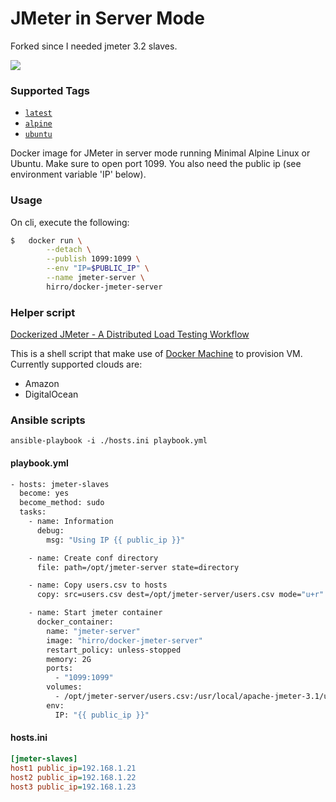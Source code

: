 # JMeter in Server Mode

Forked since I needed jmeter 3.2 slaves.

[![](https://badge.imagelayers.io/hhcordero/docker-jmeter-server:latest.svg)](https://imagelayers.io/?images=hhcordero/docker-jmeter-server:latest 'Get your own badge on imagelayers.io')

### Supported Tags

- [`latest`](https://github.com/hhcordero/docker-jmeter-server/tree/master/alpine)
- [`alpine`](https://github.com/hhcordero/docker-jmeter-server/tree/master/alpine)
- [`ubuntu`](https://github.com/hhcordero/docker-jmeter-server)

Docker image for JMeter in server mode running Minimal Alpine Linux or Ubuntu. Make sure to open port 1099. You also need the public ip (see environment variable 'IP' below).

### Usage

On cli, execute the following:

```sh
$   docker run \
		--detach \
		--publish 1099:1099 \
		--env "IP=$PUBLIC_IP" \
		--name jmeter-server \
		hirro/docker-jmeter-server
```

### Helper script

[Dockerized JMeter - A Distributed Load Testing Workflow](https://gist.github.com/hhcordero/abd1dcaf6654cfe51d0b)

This is a shell script that make use of [Docker Machine](https://github.com/docker/machine) to provision VM. Currently supported clouds are:
- Amazon
- DigitalOcean


### Ansible scripts

	ansible-playbook -i ./hosts.ini playbook.yml

#### playbook.yml

```sh
- hosts: jmeter-slaves
  become: yes
  become_method: sudo
  tasks:
    - name: Information
      debug:
        msg: "Using IP {{ public_ip }}"

    - name: Create conf directory
      file: path=/opt/jmeter-server state=directory  

    - name: Copy users.csv to hosts
      copy: src=users.csv dest=/opt/jmeter-server/users.csv mode="u+r"

    - name: Start jmeter container
      docker_container:
        name: "jmeter-server"
        image: "hirro/docker-jmeter-server"
        restart_policy: unless-stopped    
        memory: 2G
        ports:
          - "1099:1099"
        volumes:
          - /opt/jmeter-server/users.csv:/usr/local/apache-jmeter-3.1/users.csv
        env:
          IP: "{{ public_ip }}"
```



#### hosts.ini

```ini
[jmeter-slaves]
host1 public_ip=192.168.1.21
host2 public_ip=192.168.1.22
host3 public_ip=192.168.1.23
```

